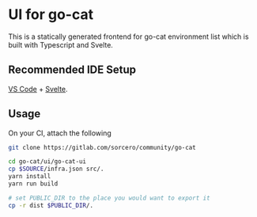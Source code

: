 # UI for go-cat

This is a statically generated frontend for go-cat environment list 
which is built with Typescript and Svelte. 

## Recommended IDE Setup

[VS Code](https://code.visualstudio.com/) + [Svelte](https://marketplace.visualstudio.com/items?itemName=svelte.svelte-vscode).

## Usage 
On your CI, attach the following 

```bash 
git clone https://gitlab.com/sorcero/community/go-cat 

cd go-cat/ui/go-cat-ui 
cp $SOURCE/infra.json src/.
yarn install 
yarn run build 

# set PUBLIC_DIR to the place you would want to export it
cp -r dist $PUBLIC_DIR/.
```
